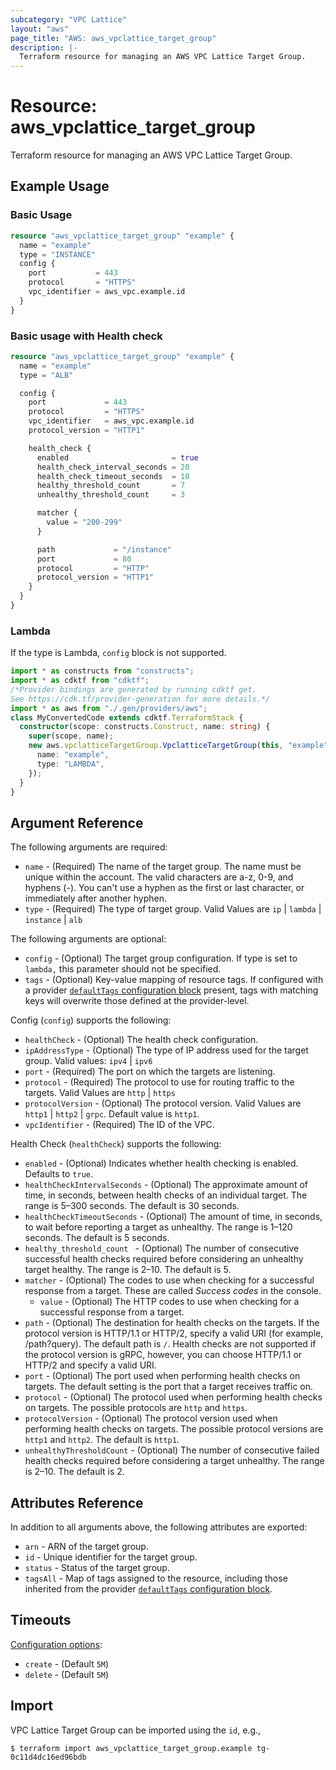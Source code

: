 ```yaml
---
subcategory: "VPC Lattice"
layout: "aws"
page_title: "AWS: aws_vpclattice_target_group"
description: |-
  Terraform resource for managing an AWS VPC Lattice Target Group.
---
```


# Resource: aws_vpclattice_target_group

Terraform resource for managing an AWS VPC Lattice Target Group.

## Example Usage

### Basic Usage

```terraform
resource "aws_vpclattice_target_group" "example" {
  name = "example"
  type = "INSTANCE"
  config {
    port           = 443
    protocol       = "HTTPS"
    vpc_identifier = aws_vpc.example.id
  }
}
```

### Basic usage with Health check

```terraform
resource "aws_vpclattice_target_group" "example" {
  name = "example"
  type = "ALB"

  config {
    port             = 443
    protocol         = "HTTPS"
    vpc_identifier   = aws_vpc.example.id
    protocol_version = "HTTP1"

    health_check {
      enabled                       = true
      health_check_interval_seconds = 20
      health_check_timeout_seconds  = 10
      healthy_threshold_count       = 7
      unhealthy_threshold_count     = 3

      matcher {
        value = "200-299"
      }

      path             = "/instance"
      port             = 80
      protocol         = "HTTP"
      protocol_version = "HTTP1"
    }
  }
}
```

### Lambda

If the type is Lambda, `config` block is not supported.

```typescript
import * as constructs from "constructs";
import * as cdktf from "cdktf";
/*Provider bindings are generated by running cdktf get.
See https://cdk.tf/provider-generation for more details.*/
import * as aws from "./.gen/providers/aws";
class MyConvertedCode extends cdktf.TerraformStack {
  constructor(scope: constructs.Construct, name: string) {
    super(scope, name);
    new aws.vpclatticeTargetGroup.VpclatticeTargetGroup(this, "example", {
      name: "example",
      type: "LAMBDA",
    });
  }
}

```

## Argument Reference

The following arguments are required:

* `name` - (Required) The name of the target group. The name must be unique within the account. The valid characters are a-z, 0-9, and hyphens (-). You can't use a hyphen as the first or last character, or immediately after another hyphen.
* `type` - (Required) The type of target group. Valid Values are `ip` | `lambda` | `instance` | `alb`

The following arguments are optional:

* `config` - (Optional) The target group configuration. If type is set to `lambda,` this parameter should not be specified.
* `tags` - (Optional) Key-value mapping of resource tags. If configured with a provider [`defaultTags` configuration block](/docs/providers/aws/index.html#default_tags-configuration-block) present, tags with matching keys will overwrite those defined at the provider-level.

Config (`config`) supports the following:

* `healthCheck` - (Optional) The health check configuration.
* `ipAddressType` - (Optional) The type of IP address used for the target group. Valid values: `ipv4` | `ipv6`
* `port` - (Required) The port on which the targets are listening.
* `protocol` - (Required) The protocol to use for routing traffic to the targets. Valid Values are `http` | `https`
* `protocolVersion` - (Optional) The protocol version. Valid Values are `http1` | `http2` | `grpc`. Default value is `http1`.
* `vpcIdentifier` - (Required) The ID of the VPC.

Health Check (`healthCheck`) supports the following:

* `enabled` - (Optional) Indicates whether health checking is enabled. Defaults to `true`.
* `healthCheckIntervalSeconds` - (Optional) The approximate amount of time, in seconds, between health checks of an individual target. The range is 5–300 seconds. The default is 30 seconds.
* `healthCheckTimeoutSeconds` - (Optional) The amount of time, in seconds, to wait before reporting a target as unhealthy. The range is 1–120 seconds. The default is 5 seconds.
* `healthy_threshold_count ` - (Optional) The number of consecutive successful health checks required before considering an unhealthy target healthy. The range is 2–10. The default is 5.
* `matcher` - (Optional) The codes to use when checking for a successful response from a target. These are called _Success codes_ in the console.
    * `value` - (Optional) The HTTP codes to use when checking for a successful response from a target.
* `path` - (Optional) The destination for health checks on the targets. If the protocol version is HTTP/1.1 or HTTP/2, specify a valid URI (for example, /path?query). The default path is `/`. Health checks are not supported if the protocol version is gRPC, however, you can choose HTTP/1.1 or HTTP/2 and specify a valid URI.
* `port` - (Optional) The port used when performing health checks on targets. The default setting is the port that a target receives traffic on.
* `protocol` - (Optional) The protocol used when performing health checks on targets. The possible protocols are `http` and `https`.
* `protocolVersion` - (Optional) The protocol version used when performing health checks on targets. The possible protocol versions are `http1` and `http2`. The default is `http1`.
* `unhealthyThresholdCount` - (Optional) The number of consecutive failed health checks required before considering a target unhealthy. The range is 2–10. The default is 2.

## Attributes Reference

In addition to all arguments above, the following attributes are exported:

* `arn` - ARN of the target group.
* `id` - Unique identifier for the target group.
* `status` - Status of the target group.
* `tagsAll` - Map of tags assigned to the resource, including those inherited from the provider [`defaultTags` configuration block](/docs/providers/aws/index.html#default_tags-configuration-block).

## Timeouts

[Configuration options](https://developer.hashicorp.com/terraform/language/resources/syntax#operation-timeouts):

* `create` - (Default `5M`)
* `delete` - (Default `5M`)

## Import

VPC Lattice Target Group can be imported using the `id`, e.g.,

```
$ terraform import aws_vpclattice_target_group.example tg-0c11d4dc16ed96bdb
```

<!-- cache-key: cdktf-0.17.0-pre.15 input-dcffb12755ebea37b6d8d7f65bcc9c7882f6ce1ef3c9808274434799ccc21e59 -->